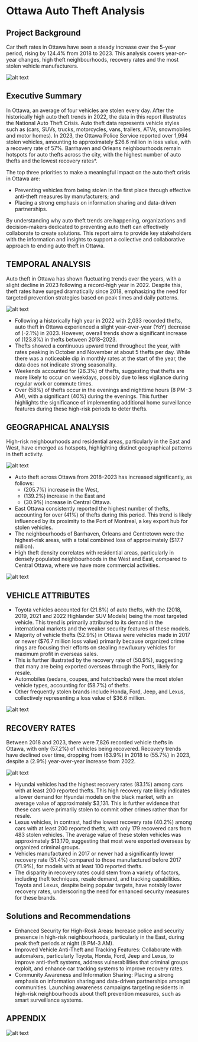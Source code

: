# Ottawa Auto Theft Analysis
## Project Background
Car theft rates in Ottawa have seen a steady increase over the 5-year period, rising by 124.4% from 2018 to 2023. This analysis covers year-on-year changes, high theft neighbourhoods, recovery rates and the most stolen vehicle manufacturers.

![alt text](https://github.com/Lekan-E/Ottawa-Auto-Theft-Analysis-2018-2023-/blob/e3eb68ebfa408e18a62bf60f201b27400b3cda02/Images/map.png)
## Executive Summary
In Ottawa, an average of four vehicles are stolen every day. After the historically high auto theft trends in 2022, the data in this report illustrates the National Auto Theft Crisis. Auto theft data represents vehicle styles such as (cars, SUVs, trucks, motorcycles, vans, trailers, ATVs, snowmobiles and motor homes). In 2023, the Ottawa Police Service reported over 1,994 stolen vehicles, amounting to approximately $26.6 million in loss value, with a recovery rate of 57%. Barrhaven and Orleans neighbourhoods remain hotspots for auto thefts across the city, with the highest number of auto thefts and the lowest recovery rates*.

The top three priorities to make a meaningful impact on the auto theft crisis in Ottawa are:
- Preventing vehicles from being stolen in the first place through effective anti-theft measures by manufacturers; and
- Placing a strong emphasis on information sharing and data-driven partnerships.

By understanding why auto theft trends are happening, organizations and decision-makers dedicated to preventing auto theft can effectively collaborate to create solutions. This report aims to provide key stakeholders with the information and insights to support a collective and collaborative approach to ending auto theft in Ottawa.


## TEMPORAL ANALYSIS
Auto theft in Ottawa has shown fluctuating trends over the years, with a slight decline in 2023 following a record-high year in 2022. Despite this, theft rates have surged dramatically since 2018, emphasizing the need for targeted prevention strategies based on peak times and daily patterns.

![alt text](https://github.com/Lekan-E/Ottawa-Auto-Theft-Analysis-2018-2023-/blob/e3eb68ebfa408e18a62bf60f201b27400b3cda02/Images/No.%20Thefts%20by%20Year.png)

- Following a historically high year in 2022 with 2,033 recorded thefts, auto theft in Ottawa experienced a slight year-over-year (YoY) decrease of (-2.1%) in 2023. However, overall trends show a significant increase of (123.8%) in thefts between 2018–2023.
- Thefts showed a continuous upward trend throughout the year, with rates peaking in October and November at about 5 thefts per day. While there was a noticeable dip in monthly rates at the start of the year, the data does not indicate strong seasonality.
- Weekends accounted for (26.3%) of thefts, suggesting that thefts are more likely to occur on weekdays, possibly due to less vigilance during regular work or commute times.
- Over (58%) of thefts occur in the evenings and nighttime hours (8 PM - 3 AM), with a significant (40%) during the evenings. This further highlights the significance of implementing additional home surveillance features during these high-risk periods to deter thefts.


## GEOGRAPHICAL ANALYSIS
High-risk neighbourhoods and residential areas, particularly in the East and West, have emerged as hotspots, highlighting distinct geographical patterns in theft activity.

![alt text](https://github.com/Lekan-E/Ottawa-Auto-Theft-Analysis-2018-2023-/blob/e3eb68ebfa408e18a62bf60f201b27400b3cda02/Images/Total%20%23%20Thefts%20by%20Division.png)

- Auto theft across Ottawa from 2018–2023 has increased significantly, as follows: 
    - (205.7%) increase in the West, 
    - (139.2%) increase in the East and 
    - (30.9%) increase in Central Ottawa.
- East Ottawa consistently reported the highest number of thefts, accounting for over (41%) of thefts during this period. This trend is likely influenced by its proximity to the Port of Montreal, a key export hub for stolen vehicles.
- The neighbourhoods of Barrhaven, Orleans and Centretown were the highest-risk areas, with a total combined loss of approximately ($17.7 million).
- High theft density correlates with residential areas, particularly in densely populated neighbourhoods in the West and East, compared to Central Ottawa, where we have more commercial activities.

![alt text](https://github.com/Lekan-E/Ottawa-Auto-Theft-Analysis-2018-2023-/blob/e3eb68ebfa408e18a62bf60f201b27400b3cda02/Images/Sheet%208%20(2).png)

## VEHICLE ATTRIBUTES
- Toyota vehicles accounted for (21.8%) of auto thefts, with the (2018, 2019, 2021 and 2022 Highlander SUV Models) being the most targeted vehicle. This trend is primarily attributed to its demand in the international markets and the weaker security features of these models.
- Majority of vehicle thefts (52.9%) in Ottawa were vehicles made in 2017 or newer ($76.7 million loss value) primarily because organized crime rings are focusing their efforts on stealing new/luxury vehicles for maximum profit in overseas sales.
- This is further illustrated by the recovery rate of (50.9%), suggesting that many are being exported overseas through the Ports, likely for resale.
- Automobiles (sedans, coupes, and hatchbacks) were the most stolen vehicle types, accounting for (58.7%) of thefts.
- Other frequently stolen brands include Honda, Ford, Jeep, and Lexus, collectively representing a loss value of $36.6 million.

![alt text](https://github.com/Lekan-E/Ottawa-Auto-Theft-Analysis-2018-2023-/blob/e3eb68ebfa408e18a62bf60f201b27400b3cda02/Images/Theft%20by%20Make.png)

## RECOVERY RATES
Between 2018 and 2023, there were 7,826 recorded vehicle thefts in Ottawa, with only (57.2%) of vehicles being recovered. Recovery trends have declined over time, dropping from (63.9%) in 2018 to (55.7%) in 2023, despite a (2.9%) year-over-year increase from 2022.

![alt text](https://github.com/Lekan-E/Ottawa-Auto-Theft-Analysis-2018-2023-/blob/2a17cf35dcc0a2afc80884b2cc0a254ab414d67f/Images/Recovery%20Rate%202.png)

- Hyundai vehicles had the highest recovery rates (83.1%) among cars with at least 200 reported thefts. This high recovery rate likely indicates a lower demand for Hyundai models on the black market, with an average value of approximately $3,131. This is further evidence that these cars were primarily stolen to commit other crimes rather than for resale.
- Lexus vehicles, in contrast, had the lowest recovery rate (40.2%) among cars with at least 200 reported thefts, with only 179 recovered cars from 483 stolen vehicles. The average value of these stolen vehicles was approximately $13,170, suggesting that most were exported overseas by organized criminal groups.
- Vehicles manufactured in 2017 or newer had a significantly lower recovery rate (51.4%) compared to those manufactured before 2017 (71.9%), for models with at least 100 reported thefts.
- The disparity in recovery rates could stem from a variety of factors, including theft techniques, resale demand, and tracking capabilities. Toyota and Lexus, despite being popular targets, have notably lower recovery rates, underscoring the need for enhanced security measures for these brands.


## Solutions and Recommendations
- Enhanced Security for High-Rosk Areas: Increase police and security presence in high-risk neighbourhoods, particularly in the East, during peak theft periods at night (8 PM-3 AM).
- Improved Vehicle Anti-Theft and Tracking Features: Collaborate with automakers, particularly Toyota, Honda, Ford, Jeep and Lexus, to improve anti-theft systems, address vulnerabilities that criminal groups exploit, and enhance car tracking systems to improve recovery rates.
- Community Awareness and Information Sharing: Placing a strong emphasis on information sharing and data-driven partnerships amongst communities. Launching awareness campaigns targeting residents in high-risk neighbourhoods about theft prevention measures, such as smart surveillance systems.


## APPENDIX
![alt text](https://github.com/Lekan-E/Ottawa-Auto-Theft-Analysis-2018-2023-/blob/e3eb68ebfa408e18a62bf60f201b27400b3cda02/Images/Dashboard%201.png)